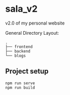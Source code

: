 # sala_v2

v2.0 of my personal website

General Directory Layout:

    .
    ├── frontend
    ├── backend
    └── blogs

## Project setup
```
npm run serve
npm run build
```
